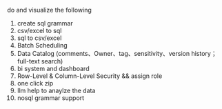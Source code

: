do and visualize the following

1. create sql grammar
2. csv/excel to sql
3. sql to csv/excel
4. Batch Scheduling
5. Data Catalog (comments、Owner、tag、sensitivity、version history；full-text search)
6. bi system and dashboard
7. Row-Level & Column-Level Security && assign role
8. one click zip
9. llm help to anaylze the data
10. nosql grammar support
